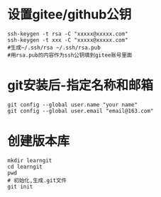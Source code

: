 # 设置gitee/github公钥
```
ssh-keygen -t rsa -C "xxxxx@xxxxx.com"
ssh-keygen -t xxx -C "xxxxx@xxxxx.com"
#生成~/.ssh/rsa ~/.ssh/rsa.pub
#用rsa.pub的内容作为ssh公钥填到gitee账号里面
```

# git安装后-指定名称和邮箱
``` git
git config --global user.name "your name"
git config --global user.email "email@163.com"
```

# 创建版本库
```
mkdir learngit
cd learngit
pwd
# 初始化,生成.git文件
git init
```
